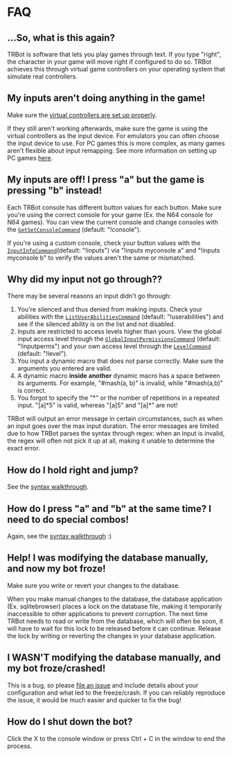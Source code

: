 # FAQ

## ...So, what is this again?
TRBot is software that lets you play games through text. If you type "right", the character in your game will move right if configured to do so. TRBot achieves this through virtual game controllers on your operating system that simulate real controllers.

## My inputs aren't doing anything in the game!
Make sure the [virtual controllers are set up properly](./Setup-VController.md).

If they still aren't working afterwards, make sure the game is using the virtual controllers as the input device. For emulators you can often choose the input device to use. For PC games this is more complex, as many games aren't flexible about input remapping. See more information on setting up PC games [here](./Setup-Misc.md#pc-games).

## My inputs are off! I press "a" but the game is pressing "b" instead!
Each TRBot console has different button values for each button. Make sure you're using the correct console for your game (Ex. the N64 console for N64 games). You can view the current console and change consoles with the [`GetSetConsoleCommand`](../TRBot/TRBot.Commands/Commands/GetSetConsoleCommand.cs) (default: "!console").

If you're using a custom console, check your button values with the [`InputInfoCommand`](../TRBot/TRBot.Commands/Commands/InputInfoCommand.cs)(default: "!inputs") via "!inputs myconsole a" and "!inputs myconsole b" to verify the values aren't the same or mismatched.

## Why did my input not go through??
There may be several reasons an input didn't go through:

1. You're silenced and thus denied from making inputs. Check your abilities with the [`ListUserAbilitiesCommand`](../TRBot/TRBot.Commands/Commands/ListUserAbilitiesCommand.cs) (default: "!userabilities") and see if the silenced ability is on the list and not disabled.
2. Inputs are restricted to access levels higher than yours. View the global input access level through the [`GlobalInputPermissionsCommand`](../TRBot/TRBot.Commands/Commands/GlobalInputPermissionsCommand.cs) (default: "!inputperms") and your own access level through the [`LevelCommand`](../TRBot/TRBot.Commands/Commands/LevelCommand.cs) (default: "!level").
3. You input a dynamic macro that does not parse correctly. Make sure the arguments you entered are valid.
4. A dynamic macro **inside another** dynamic macro has a space between its arguments. For example, "#mash(a, b)" is invalid, while "#mash(a,b)" is correct.
5. You forgot to specify the "*" or the number of repetitions in a repeated input. "[a]\*5" is valid, whereas "[a]5" and "[a]\*" are not!

TRBot will output an error message in certain circumstances, such as when an input goes over the max input duration. The error messages are limited due to how TRBot parses the syntax through regex: when an input is invalid, the regex will often not pick it up at all, making it unable to determine the exact error.

## How do I hold right and jump?
See the [syntax walkthrough](./Syntax-Walkthrough.md).

## How do I press "a" and "b" at the same time? I need to do special combos!
Again, see the [syntax walkthrough](./Syntax-Walkthrough.md) :)

## Help! I was modifying the database manually, and now my bot froze!
Make sure you write or revert your changes to the database.

When you make manual changes to the database, the database application (Ex. sqlitebrowser) places a lock on the database file, making it temporarily inaccessible to other applications to prevent corruption. The next time TRBot needs to read or write from the database, which will often be soon, it will have to wait for this lock to be released before it can continue. Release the lock by writing or reverting the changes in your database application.

## I WASN'T modifying the database manually, and my bot froze/crashed!
This is a bug, so please [file an issue](https://github.com/teamradish/TRTwitchPlaysBot/issues/new/choose) and include details about your configuration and what led to the freeze/crash. If you can reliably reproduce the issue, it would be much easier and quicker to fix the bug!

## How do I shut down the bot?
Click the X to the console window or press Ctrl + C in the window to end the process.
